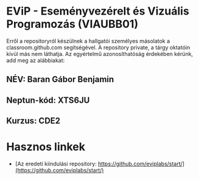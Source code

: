 # EViP - Eseményvezérelt és Vizuális Programozás (VIAUBB01)

Erről a repositoryról készülnek a hallgatói személyes másolatok a classroom.github.com segítségével.
A repository private, a tárgy oktatóin kívül más nem láthatja.
Az egyértelmű azonosíthatóság érdekében kérünk, add meg az alábbiakat:

## NÉV: Baran Gábor Benjamin
## Neptun-kód: XTS6JU
## Kurzus: CDE2

# Hasznos linkek 

- [Az eredeti kiindulási repository: https://github.com/eviplabs/start/](https://github.com/eviplabs/start/)
